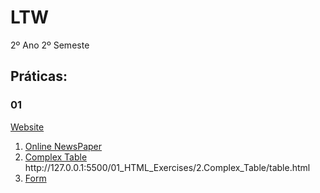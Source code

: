 # LTW

2º Ano 2º Semeste

## Práticas:
### 01
<a href="https://web.fe.up.pt/~up202007723/index.html">Website</a>
<ol>
    <li>
        <a href="http://127.0.0.1:5500/LTW/01_HTML_Exercises/1.Online_Newspaper/all.html">Online NewsPaper </a>
    </li>
    <li>
        <a href="http://127.0.0.1:5500/LTW/01_HTML_Exercises/2.Complex_Table/table.html"> Complex Table</a>
        http://127.0.0.1:5500/01_HTML_Exercises/2.Complex_Table/table.html
    </li>
    <li>
        <a href="http://127.0.0.1:5500/LTW/01_HTML_Exercises/3.Form/form.html"> Form</a>
    </li>
</ol>